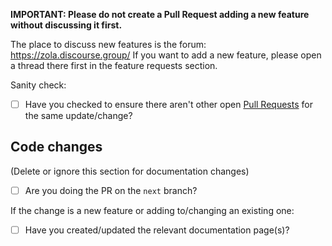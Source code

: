 **IMPORTANT: Please do not create a Pull Request adding a new feature without discussing it first.**

The place to discuss new features is the forum: <https://zola.discourse.group/>
If you want to add a new feature, please open a thread there first in the feature requests section.

Sanity check:

* [ ] Have you checked to ensure there aren't other open [Pull Requests](https://github.com/getzola/zola/pulls) for the same update/change?

## Code changes
(Delete or ignore this section for documentation changes)

* [ ] Are you doing the PR on the `next` branch?

If the change is a new feature or adding to/changing an existing one:

* [ ] Have you created/updated the relevant documentation page(s)?




